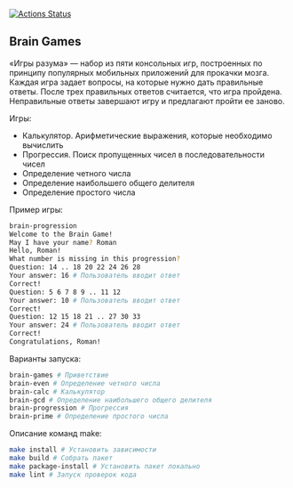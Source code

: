[![Actions Status](https://github.com/GolovkoStepan/python-project-49/actions/workflows/hexlet-check.yml/badge.svg)](https://github.com/GolovkoStepan/python-project-49/actions)

## Brain Games

«Игры разума» — набор из пяти консольных игр, построенных по принципу популярных мобильных приложений для прокачки мозга. Каждая игра задает вопросы, на которые нужно дать правильные ответы. После трех правильных ответов считается, что игра пройдена. Неправильные ответы завершают игру и предлагают пройти ее заново.

Игры:
- Калькулятор. Арифметические выражения, которые необходимо вычислить
- Прогрессия. Поиск пропущенных чисел в последовательности чисел
- Определение четного числа
- Определение наибольшего общего делителя
- Определение простого числа

Пример игры:

```bash
brain-progression
Welcome to the Brain Game!
May I have your name? Roman
Hello, Roman!
What number is missing in this progression?
Question: 14 .. 18 20 22 24 26 28
Your answer: 16 # Пользователь вводит ответ
Correct!
Question: 5 6 7 8 9 .. 11 12
Your answer: 10 # Пользователь вводит ответ
Correct!
Question: 12 15 18 21 .. 27 30 33
Your answer: 24 # Пользователь вводит ответ
Correct!
Congratulations, Roman!
```

Варианты запуска:
```bash
brain-games # Приветствие
brain-even # Определение четного числа
brain-calc # Калькулятор
brain-gcd # Определение наибольшего общего делителя
brain-progression # Прогрессия
brain-prime # Определение простого числа
```

Описание команд make:
```bash
make install # Установить зависимости
make build # Собрать пакет
make package-install # Установить пакет локально
make lint # Запуск проверок кода
```
